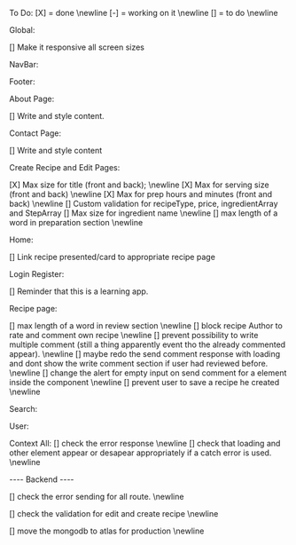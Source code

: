 To Do:
[X] = done \newline
[-] = working on it \newline
[] = to do \newline

Global:

[] Make it responsive all screen sizes

NavBar:

Footer:

About Page:

[] Write and style content.

Contact Page:

[] Write and style content

Create Recipe and Edit Pages:

[X] Max size for title (front and back); \newline
[X] Max for serving size (front and back) \newline
[X] Max for prep hours and minutes (front and back) \newline
[] Custom validation for recipeType, price, ingredientArray and StepArray
[] Max size for ingredient name \newline
[] max length of a word in preparation section \newline

Home:

[] Link recipe presented/card to appropriate recipe page 

Login Register:

[] Reminder that this is a learning app.

Recipe page:

[] max length of a word in review section \newline
[] block recipe Author to rate and comment own recipe \newline
[] prevent possibility to write multiple comment (still a thing apparently event tho the already commented appear). \newline
[] maybe redo the send comment response with loading and dont show the write comment section if user had reviewed before. \newline
[] change the alert for empty input on send comment for a element inside the component \newline
[] prevent user to save a recipe he created \newline

Search:

User:

Context All:
[] check the error response \newline
[] check that loading and other element appear or desapear appropriately if a catch error is used. \newline

---- Backend ----

[] check the error sending for all route. \newline

[] check the validation for edit and create recipe \newline

[] move the mongodb to atlas for production \newline

